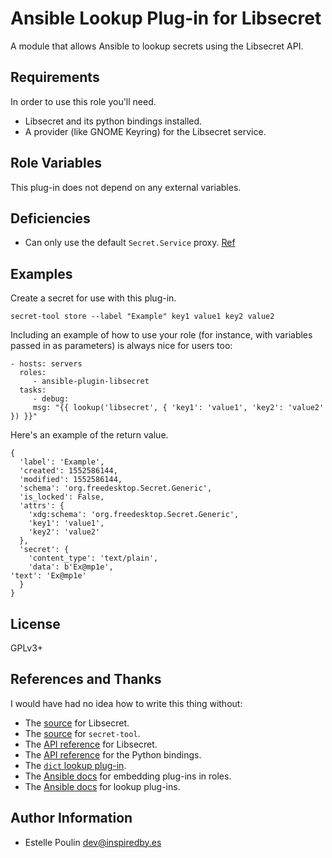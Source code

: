 Ansible Lookup Plug-in for Libsecret
=========

A module that allows Ansible to lookup secrets using the Libsecret API.

Requirements
------------

In order to use this role you'll need.

* Libsecret and its python bindings installed.
* A provider (like GNOME Keyring) for the Libsecret service.

Role Variables
--------------

This plug-in does not depend on any external variables.

Deficiencies
------------

* Can only use the default `Secret.Service` proxy. [Ref](https://lazka.github.io/pgi-docs/Secret-1/classes/Service.html#Secret.Service.get_sync)

Examples
--------

Create a secret for use with this plug-in.

    secret-tool store --label "Example" key1 value1 key2 value2

Including an example of how to use your role (for instance, with variables passed in as parameters) is always nice for users too:

    - hosts: servers
      roles:
         - ansible-plugin-libsecret
      tasks:
         - debug:
	     msg: "{{ lookup('libsecret', { 'key1': 'value1', 'key2': 'value2' }) }}"

Here's an example of the return value.

    {
      'label': 'Example',
      'created': 1552586144,
      'modified': 1552586144,
      'schema': 'org.freedesktop.Secret.Generic',
      'is_locked': False,
      'attrs': {
        'xdg:schema': 'org.freedesktop.Secret.Generic',
        'key1': 'value1',
        'key2': 'value2'
      },
      'secret': {
        'content_type': 'text/plain',
        'data': b'Ex@mp1e',
	'text': 'Ex@mp1e'
      }
    }

License
-------

GPLv3+

References and Thanks
---------------------

I would have had no idea how to write this thing without:

* The [source](https://gitlab.gnome.org/GNOME/libsecret/) for Libsecret.
* The [source](https://gitlab.gnome.org/GNOME/libsecret/tree/master/tool) for `secret-tool`.
* The [API reference](https://developer.gnome.org/libsecret/unstable/complete.html) for Libsecret.
* The [API reference](https://lazka.github.io/pgi-docs/#Secret-1) for the Python bindings.
* The [`dict` lookup plug-in](https://github.com/ansible/ansible/blob/devel/lib/ansible/plugins/lookup/dict.py).
* The [Ansible docs](https://docs.ansible.com/ansible/latest/user_guide/playbooks_reuse_roles.html#embedding-modules-and-plugins-in-roles) for embedding plug-ins in roles.
* The [Ansible docs](https://docs.ansible.com/ansible/latest/dev_guide/developing_plugins.html#lookup-plugins) for lookup plug-ins.

Author Information
------------------

* Estelle Poulin <dev@inspiredby.es>
